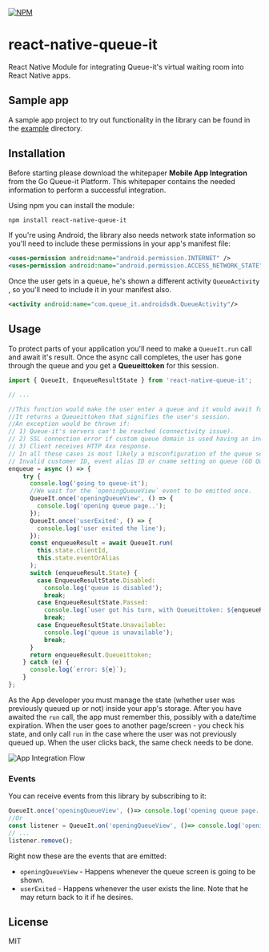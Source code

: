 [![NPM](https://nodei.co/npm/react-native-queue-it.png)](https://www.npmjs.com/package/react-native-queue-it)

# react-native-queue-it

React Native Module for integrating Queue-it's virtual waiting room into React Native apps.

## Sample app
A sample app project to try out functionality in the library can be found in the [example](https://github.com/queueit/react-native-queue-it/tree/master/example) directory.

## Installation
Before starting please download the whitepaper **Mobile App Integration** from the Go Queue-it Platform. This whitepaper contains the needed information to perform a successful integration.

Using npm you can install the module:
``` sh
npm install react-native-queue-it
```

If you're using Android, the library also needs network state information so you'll need to include these permissions in your app's manifest file:

``` xml
<uses-permission android:name="android.permission.INTERNET" />
<uses-permission android:name="android.permission.ACCESS_NETWORK_STATE" />
```

Once the user gets in a queue, he's shown a different activity `QueueActivity` , so you'll need to include it in your manifest also.

``` xml
<activity android:name="com.queue_it.androidsdk.QueueActivity"/>
```

## Usage

To protect parts of your application you'll need to make a `QueueIt.run` call and await it's result.
Once the async call completes, the user has gone through the queue and you get a **Queueittoken** for this session.

``` js
import { QueueIt, EnqueueResultState } from 'react-native-queue-it';

// ...

//This function would make the user enter a queue and it would await for his turn to come.
//It returns a Queueittoken that signifies the user's session.
//An exception would be thrown if:
// 1) Queue-it's servers can't be reached (connectivity issue).
// 2) SSL connection error if custom queue domain is used having an invalid certificate.
// 3) Client receives HTTP 4xx response.
// In all these cases is most likely a misconfiguration of the queue settings:
// Invalid customer ID, event alias ID or cname setting on queue (GO Queue-it portal -> event settings).
enqueue = async () => {
    try {
      console.log('going to queue-it');
      //We wait for the `openingQueueView` event to be emitted once.
      QueueIt.once('openingQueueView', () => {
        console.log('opening queue page..');
      });
      QueueIt.once('userExited', () => {
        console.log('user exited the line');
      });
      const enqueueResult = await QueueIt.run(
        this.state.clientId,
        this.state.eventOrAlias
      );
      switch (enqueueResult.State) {
        case EnqueueResultState.Disabled:
          console.log('queue is disabled');
          break;
        case EnqueueResultState.Passed:
          console.log(`user got his turn, with Queueittoken: ${enqueueResult.Queueittoken}`);
          break;
        case EnqueueResultState.Unavailable:
          console.log('queue is unavailable');
          break;
      }
      return enqueueResult.Queueittoken;
    } catch (e) {
      console.log(`error: ${e}`);
    }
};
```
As the App developer you must manage the state (whether user was previously queued up or not) inside your app's storage. After you have awaited the `run` call, the app must remember this, possibly with a date/time expiration. When the user goes to another page/screen - you check his state, and only call `run` in the case where the user was not previously queued up. When the user clicks back, the same check needs to be done.

![App Integration Flow](https://github.com/queueit/react-native-queue-it/blob/master/App%20integration%20flow.PNG "App Integration Flow")


### Events

You can receive events from this library by subscribing to it:
```js
QueueIt.once('openingQueueView', ()=> console.log('opening queue page..'));
//Or
const listener = QueueIt.on('openingQueueView', ()=> console.log('opening queue page..'));
// ...
listener.remove();
```

Right now these are the events that are emitted:

* `openingQueueView` - Happens whenever the queue screen is going to be shown.
* `userExited` - Happens whenever the user exists the line. Note that he may return back to it if he desires.

## License

MIT
